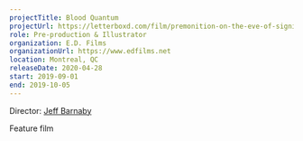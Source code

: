 ```yaml
---
projectTitle: Blood Quantum
projectUrl: https://letterboxd.com/film/premonition-on-the-eve-of-signing-treaty-6/
role: Pre-production & Illustrator
organization: E.D. Films
organizationUrl: https://www.edfilms.net
location: Montreal, QC
releaseDate: 2020-04-28
start: 2019-09-01
end: 2019-10-05
---
```


Director: [Jeff Barnaby](https://en.wikipedia.org/wiki/Jeff_Barnaby)

Feature film
